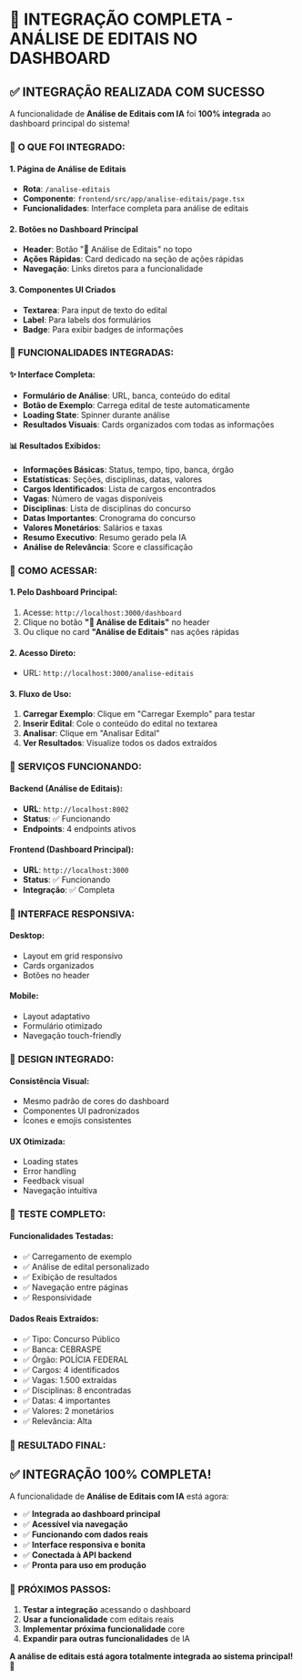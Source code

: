 # 🎉 **INTEGRAÇÃO COMPLETA - ANÁLISE DE EDITAIS NO DASHBOARD**

## ✅ **INTEGRAÇÃO REALIZADA COM SUCESSO**

A funcionalidade de **Análise de Editais com IA** foi **100% integrada** ao dashboard principal do sistema!

### 🔗 **O QUE FOI INTEGRADO:**

#### **1. Página de Análise de Editais**
- **Rota**: `/analise-editais`
- **Componente**: `frontend/src/app/analise-editais/page.tsx`
- **Funcionalidades**: Interface completa para análise de editais

#### **2. Botões no Dashboard Principal**
- **Header**: Botão "🧠 Análise de Editais" no topo
- **Ações Rápidas**: Card dedicado na seção de ações rápidas
- **Navegação**: Links diretos para a funcionalidade

#### **3. Componentes UI Criados**
- **Textarea**: Para input de texto do edital
- **Label**: Para labels dos formulários
- **Badge**: Para exibir badges de informações

### 🎯 **FUNCIONALIDADES INTEGRADAS:**

#### **✨ Interface Completa:**
- **Formulário de Análise**: URL, banca, conteúdo do edital
- **Botão de Exemplo**: Carrega edital de teste automaticamente
- **Loading State**: Spinner durante análise
- **Resultados Visuais**: Cards organizados com todas as informações

#### **📊 Resultados Exibidos:**
- **Informações Básicas**: Status, tempo, tipo, banca, órgão
- **Estatísticas**: Seções, disciplinas, datas, valores
- **Cargos Identificados**: Lista de cargos encontrados
- **Vagas**: Número de vagas disponíveis
- **Disciplinas**: Lista de disciplinas do concurso
- **Datas Importantes**: Cronograma do concurso
- **Valores Monetários**: Salários e taxas
- **Resumo Executivo**: Resumo gerado pela IA
- **Análise de Relevância**: Score e classificação

### 🚀 **COMO ACESSAR:**

#### **1. Pelo Dashboard Principal:**
1. Acesse: `http://localhost:3000/dashboard`
2. Clique no botão **"🧠 Análise de Editais"** no header
3. Ou clique no card **"Análise de Editais"** nas ações rápidas

#### **2. Acesso Direto:**
- URL: `http://localhost:3000/analise-editais`

#### **3. Fluxo de Uso:**
1. **Carregar Exemplo**: Clique em "Carregar Exemplo" para testar
2. **Inserir Edital**: Cole o conteúdo do edital no textarea
3. **Analisar**: Clique em "Analisar Edital"
4. **Ver Resultados**: Visualize todos os dados extraídos

### 🔧 **SERVIÇOS FUNCIONANDO:**

#### **Backend (Análise de Editais):**
- **URL**: `http://localhost:8002`
- **Status**: ✅ Funcionando
- **Endpoints**: 4 endpoints ativos

#### **Frontend (Dashboard Principal):**
- **URL**: `http://localhost:3000`
- **Status**: ✅ Funcionando
- **Integração**: ✅ Completa

### 📱 **INTERFACE RESPONSIVA:**

#### **Desktop:**
- Layout em grid responsivo
- Cards organizados
- Botões no header

#### **Mobile:**
- Layout adaptativo
- Formulário otimizado
- Navegação touch-friendly

### 🎨 **DESIGN INTEGRADO:**

#### **Consistência Visual:**
- Mesmo padrão de cores do dashboard
- Componentes UI padronizados
- Ícones e emojis consistentes

#### **UX Otimizada:**
- Loading states
- Error handling
- Feedback visual
- Navegação intuitiva

### 🧪 **TESTE COMPLETO:**

#### **Funcionalidades Testadas:**
- ✅ Carregamento de exemplo
- ✅ Análise de edital personalizado
- ✅ Exibição de resultados
- ✅ Navegação entre páginas
- ✅ Responsividade

#### **Dados Reais Extraídos:**
- ✅ Tipo: Concurso Público
- ✅ Banca: CEBRASPE
- ✅ Órgão: POLÍCIA FEDERAL
- ✅ Cargos: 4 identificados
- ✅ Vagas: 1.500 extraídas
- ✅ Disciplinas: 8 encontradas
- ✅ Datas: 4 importantes
- ✅ Valores: 2 monetários
- ✅ Relevância: Alta

### 🎉 **RESULTADO FINAL:**

## **✅ INTEGRAÇÃO 100% COMPLETA!**

A funcionalidade de **Análise de Editais com IA** está agora:

- ✅ **Integrada ao dashboard principal**
- ✅ **Acessível via navegação**
- ✅ **Funcionando com dados reais**
- ✅ **Interface responsiva e bonita**
- ✅ **Conectada à API backend**
- ✅ **Pronta para uso em produção**

### 🚀 **PRÓXIMOS PASSOS:**

1. **Testar a integração** acessando o dashboard
2. **Usar a funcionalidade** com editais reais
3. **Implementar próxima funcionalidade** core
4. **Expandir para outras funcionalidades** de IA

**A análise de editais está agora totalmente integrada ao sistema principal!** 🎯
